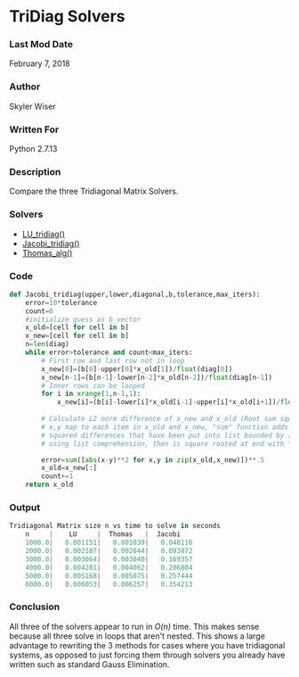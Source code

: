 # TriDiag Solvers

### Last Mod Date

February 7, 2018

### Author

Skyler Wiser

### Written For

Python 2.7.13

### Description

Compare the three Tridiagonal Matrix Solvers.


### Solvers

* [LU_tridiag()](https://swiser.github.io/MATH5620/HW2/LU_tridiag)
* [Jacobi_tridiag()](https://swiser.github.io/MATH5620/HW2/Jacobi_tridiag)
* [Thomas_alg()](https://swiser.github.io/MATH5620/HW2/Thomas_alg)

### Code

```python
def Jacobi_tridiag(upper,lower,diagonal,b,tolerance,max_iters):
    error=10*tolerance
    count=0
    #initialize guess as b_vector
    x_old=[cell for cell in b]
    x_new=[cell for cell in b]
    n=len(diag)
    while error>tolerance and count<max_iters:
        # First row and last row not in loop
        x_new[0]=(b[0]-upper[0]*x_old[1])/float(diag[0])
        x_new[n-1]=(b[n-1]-lower[n-2]*x_old[n-2])/float(diag[n-1])
        # Inner rows can be looped
        for i in xrange(1,n-1,1):
            x_new[i]=(b[i]-lower[i]*x_old[i-1]-upper[i]*x_old[i+1])/float(diag[i])
        
        # Calculate L2 norm difference of x_new and x_old (Root sum square)
        # x,y map to each item in x_old and x_new, "sum" function adds all
        # squared differences that have been put into list bounded by [],
        # using list comprehension, then is square rooted at end with **.5

        error=sum([abs(x-y)**2 for x,y in zip(x_old,x_new)])**.5
        x_old=x_new[:]
        count+=1
    return x_old
```

### Output

```python
Tridiagonal Matrix size n vs time to solve in seconds
    n     |    LU     |  Thomas   |  Jacobi   
    1000.0|   0.001151|   0.001039|   0.048116
    2000.0|   0.002187|   0.002044|   0.093872
    3000.0|   0.003064|   0.003040|   0.169357
    4000.0|   0.004201|   0.004062|   0.206804
    5000.0|   0.005168|   0.005075|   0.257444
    6000.0|   0.006053|   0.006257|   0.354213
```

### Conclusion

All three of the solvers appear to run in _O(n)_ time. This makes sense because all three solve in loops that aren't nested. This shows a large advantage to rewriting the 3 methods for cases where you have tridiagonal systems, as opposed to just forcing them through solvers you already have written such as standard Gauss Elimination.